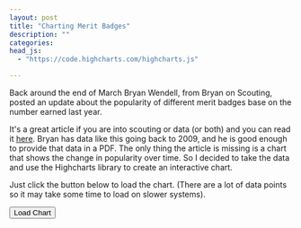 ```yaml
---
layout: post
title: "Charting Merit Badges"
description: ""
categories: 
head_js:
  - "https://code.highcharts.com/highcharts.js"

---
```


Back around the end of March Bryan Wendell, from Bryan on Scouting, posted an update 
about the popularity of different merit badges base on the number earned last year.

It's a great article if you are into scouting or data (or both) and you can read
it [here](http://blog.scoutingmagazine.org/2015/03/25/2014-merit-badge-rankings/). Bryan 
has data like this going back to 2009, and he is good enough to provide that data in
a PDF. The only thing the article is missing is a chart that shows the change in
popularity over time. So I decided to take the data and use the Highcharts library
to create an interactive chart.

Just click the button below to load the chart. (There are a lot of data points 
so it may take some time to load on slower systems).

<button id="load_chart" raised>Load Chart</button>

<div id="badge_chart" style="width: 100%; height: 800px;"></div>
<script type="text/javascript">
document.addEventListener('DOMContentLoaded', function domLoaded() {
  var data = {{ site.data.merit_badges_earned_by_year | jsonify }};
  var show_badges = ["Cooking*","First Aid*","Swimming**","Environmental Science****"];
  for(var i = 0; i < data.length; i++) {
    if(show_badges.indexOf(data[i].name) === -1) {
      data[i].visible = false;
    }
  }
  document.querySelector("#load_chart").onclick = function() {
    Highcharts.chart('badge_chart', {
      title: {
        text: "Merit Badges Earned by Year"
      },
      subtitle: {
        text: "Source: Bryan on Scouting"
      },
      xAxis: {
        categories: ["2009", "2010", "2011", "2012", "2013", "2014"]
      },
      yAxis: {
        title: {
          text: "Number Earned"
        }
      },
      series: data
    });
    document.querySelector('#load_chart').hidden = true;
  };
});
</script>
